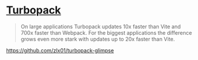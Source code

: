 # [Turbopack](https://turbo.build/pack)

> On large applications Turbopack updates 10x faster than Vite and 700x faster than Webpack. For the biggest applications the difference grows even more stark with updates up to 20x faster than Vite.

https://github.com/zlx01/turbopack-glimpse
